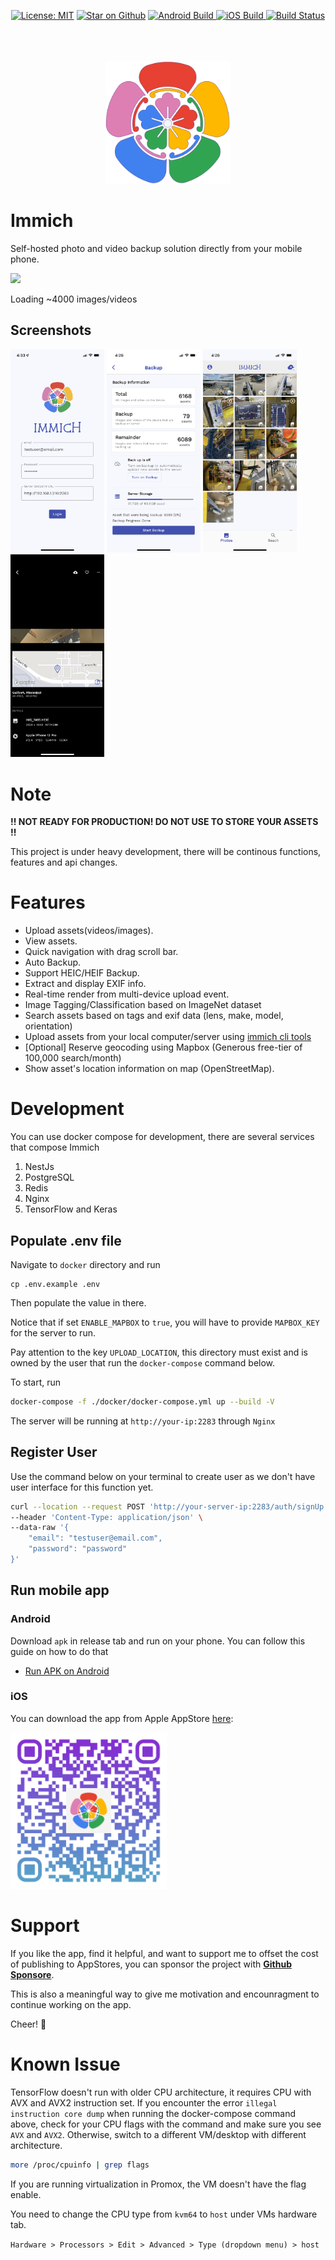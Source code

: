 <p align="center">
  <a href="https://opensource.org/licenses/MIT"><img src="https://img.shields.io/badge/license-MIT-green.svg?color=3F51B5&style=for-the-badge&label=License&logoColor=000000&labelColor=ececec" alt="License: MIT"></a>
  <a href="https://github.com/alextran1502/immich"><img src="https://img.shields.io/github/stars/alextran1502/immich.svg?style=for-the-badge&logo=github&color=3F51B5&label=Stars&logoColor=000000&labelColor=ececec" alt="Star on Github"></a>
  <a href="https://immichci.little-home.net/viewType.html?buildTypeId=Immich_BuildAndroidAndGetArtifact&guest=1">
    <img src="https://img.shields.io/teamcity/http/immichci.little-home.net/s/Immich_BuildAndroidAndGetArtifact.svg?style=for-the-badge&label=Android&logo=teamcity&logoColor=000000&labelColor=ececec" alt="Android Build"/>
  </a>
  <a href="https://immichci.little-home.net/viewType.html?buildTypeId=Immich_BuildAndPublishIOSToTestFlight&guest=1">
    <img src="https://img.shields.io/teamcity/http/immichci.little-home.net/s/Immich_BuildAndPublishIOSToTestFlight.svg?style=for-the-badge&label=iOS&logo=teamcity&logoColor=000000&labelColor=ececec" alt="iOS Build"/>
  </a>
  <a href="https://actions-badge.atrox.dev/alextran1502/immich/goto?ref=main">
    <img alt="Build Status" src="https://img.shields.io/endpoint.svg?url=https%3A%2F%2Factions-badge.atrox.dev%2Falextran1502%2Fimmich%2Fbadge%3Fref%3Dmain&style=for-the-badge&label=Server Docker&logo=docker&labelColor=ececec" />
  </a>
  
  <br/>  
  <br/>  
  <br/>  
  <br/>  

  <p align="center">
    <img src="design/immich-logo.svg" width="200" title="Immich Logo">
  </p>
</p>

# Immich

Self-hosted photo and video backup solution directly from your mobile phone.

![](https://media.giphy.com/media/y8ZeaAigGmNvlSoKhU/giphy.gif)

Loading ~4000 images/videos

## Screenshots

<p align="left">
  <img src="design/nsc1.png" width="150" title="Login With Custom URL">
  <img src="design/nsc2.png" width="150" title="Backup Setting Info">
  <img src="design/nsc3.png" width="150" title="Multiple seelct">
  <img src="design/nsc6.png" width="150" title="EXIF Info">

</p>

# Note

**!! NOT READY FOR PRODUCTION! DO NOT USE TO STORE YOUR ASSETS !!**

This project is under heavy development, there will be continous functions, features and api changes.

# Features

- Upload assets(videos/images).
- View assets.
- Quick navigation with drag scroll bar.
- Auto Backup.
- Support HEIC/HEIF Backup.
- Extract and display EXIF info.
- Real-time render from multi-device upload event.
- Image Tagging/Classification based on ImageNet dataset
- Search assets based on tags and exif data (lens, make, model, orientation)
- Upload assets from your local computer/server using [immich cli tools](https://www.npmjs.com/package/immich)
- [Optional] Reserve geocoding using Mapbox (Generous free-tier of 100,000 search/month)
- Show asset's location information on map (OpenStreetMap).

# Development

You can use docker compose for development, there are several services that compose Immich

1. NestJs
2. PostgreSQL
3. Redis
4. Nginx
5. TensorFlow and Keras

## Populate .env file

Navigate to `docker` directory and run

```
cp .env.example .env
```

Then populate the value in there.

Notice that if set `ENABLE_MAPBOX` to `true`, you will have to provide `MAPBOX_KEY` for the server to run.

Pay attention to the key `UPLOAD_LOCATION`, this directory must exist and is owned by the user that run the `docker-compose` command below.

To start, run

```bash
docker-compose -f ./docker/docker-compose.yml up --build -V
```

The server will be running at `http://your-ip:2283` through `Nginx`

## Register User

Use the command below on your terminal to create user as we don't have user interface for this function yet.

```bash
curl --location --request POST 'http://your-server-ip:2283/auth/signUp' \
--header 'Content-Type: application/json' \
--data-raw '{
    "email": "testuser@email.com",
    "password": "password"
}'
```

## Run mobile app

### Android

Download `apk` in release tab and run on your phone. You can follow this guide on how to do that

- [Run APK on Android](https://www.lifewire.com/install-apk-on-android-4177185)

### iOS

You can download the app from Apple AppStore [here](https://apps.apple.com/us/app/immich/id1613945652):

<p align="left">
  <img src="design/ios-qr-code.png" width="250" title="Apple App Store">
<p/>

# Support

If you like the app, find it helpful, and want to support me to offset the cost of publishing to AppStores, you can sponsor the project with [**Github Sponsore**](https://github.com/sponsors/alextran1502).

This is also a meaningful way to give me motivation and encounragment to continue working on the app.

Cheer! 🎉

# Known Issue

TensorFlow doesn't run with older CPU architecture, it requires CPU with AVX and AVX2 instruction set. If you encounter the error `illegal instruction core dump` when running the docker-compose command above, check for your CPU flags with the command and make sure you see `AVX` and `AVX2`. Otherwise, switch to a different VM/desktop with different architecture.

```bash
more /proc/cpuinfo | grep flags
```

If you are running virtualization in Promox, the VM doesn't have the flag enable.

You need to change the CPU type from `kvm64` to `host` under VMs hardware tab.

`Hardware > Processors > Edit > Advanced > Type (dropdown menu) > host`
